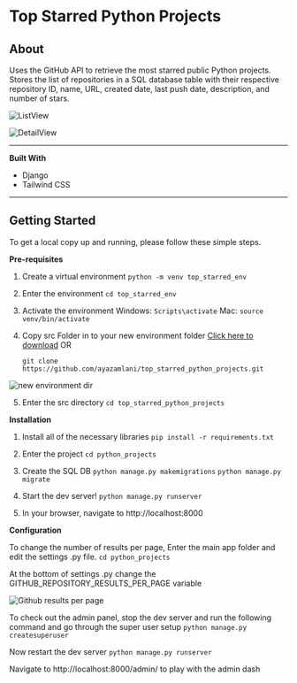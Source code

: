 

# Top Starred Python Projects

## About

Uses the GitHub API to retrieve the most starred public Python projects.
Stores the list of repositories in a SQL database table with their respective repository ID, name, URL, created date, last push date, description, and number of stars.



![ListView](https://cdn.imgchest.com/files/w7pjc5x8v7p.png)



![DetailView](https://cdn.imgchest.com/files/d7ogc58q2y9.png)

<hr>

**Built With**

 - Django
 - Tailwind CSS
<hr>

## Getting Started
To get a local copy up and running, please follow these simple steps.

**Pre-requisites**
1. Create a virtual environment
```python -m venv top_starred_env```

2. Enter the environment
    ```cd top_starred_env```
3. Activate the environment
    Windows:
    ```Scripts\activate```
	Mac:
	```source venv/bin/activate```
4. Copy src Folder in to your new environment folder
    [Click here to download](https://github.com/ayazamlani/top_starred_python_projects/archive/refs/heads/main.zip)
    OR
    
    ```git clone https://github.com/ayazamlani/top_starred_python_projects.git```

![new environment dir](https://cdn.imgchest.com/files/j7kzc5eoq7m.png)

5. Enter the src directory
    ```cd top_starred_python_projects```

**Installation**

 1. Install all of the necessary libraries
```pip install -r requirements.txt```

2. Enter the project
```cd python_projects```

3. Create the SQL DB
```python manage.py makemigrations```
```python manage.py migrate```

4. Start the dev server!
 ``` python manage.py runserver ```

5. In your browser, navigate to http://localhost:8000

**Configuration**

To change the number of results per page, Enter the main app folder and edit the settings .py file.
    ```cd python_projects```

At the bottom of settings .py change the GITHUB_REPOSITORY_RESULTS_PER_PAGE variable


![Github results per page](https://cdn.imgchest.com/files/my2pcz9xw7j.png)


To check out the admin panel, stop the dev server and run the following command and go through the super user setup
```python manage.py createsuperuser```

Now restart the dev server
``` python manage.py runserver ```

Navigate to http://localhost:8000/admin/ to play with the admin dash


